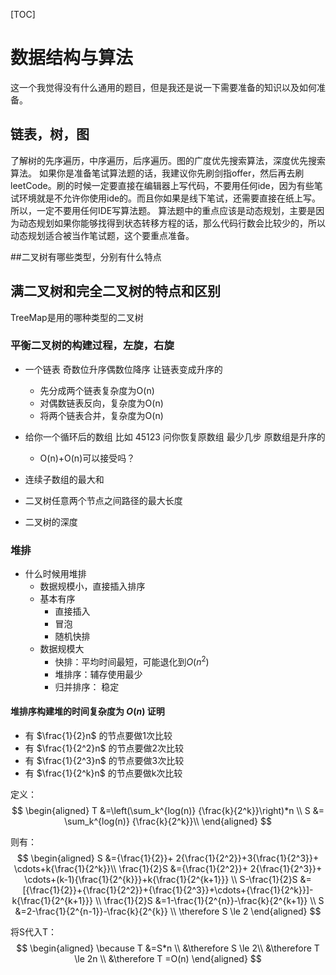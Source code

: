 [TOC]



# 数据结构与算法
这一个我觉得没有什么通用的题目，但是我还是说一下需要准备的知识以及如何准备。

## 链表，树，图
了解树的先序遍历，中序遍历，后序遍历。图的广度优先搜索算法，深度优先搜索算法。
如果你是准备笔试算法题的话，我建议你先刷剑指offer，然后再去刷leetCode。刷的时候一定要直接在编辑器上写代码，不要用任何ide，因为有些笔试环境就是不允许你使用ide的。而且你如果是线下笔试，还需要直接在纸上写。所以，一定不要用任何IDE写算法题。
算法题中的重点应该是动态规划，主要是因为动态规划如果你能够找得到状态转移方程的话，那么代码行数会比较少的，所以动态规划适合被当作笔试题，这个要重点准备。


##二叉树有哪些类型，分别有什么特点
## 满二叉树和完全二叉树的特点和区别


TreeMap是用的哪种类型的二叉树


### 平衡二叉树的构建过程，左旋，右旋

- 一个链表 奇数位升序偶数位降序 让链表变成升序的
	+ 先分成两个链表复杂度为O(n)
	+ 对偶数链表反向，复杂度为O(n)
	+ 将两个链表合并，复杂度为O(n)


- 给你一个循环后的数组 比如 45123 问你恢复原数组 最少几步 原数组是升序的

	+ O(n)+O(n)可以接受吗？



- 连续子数组的最大和
- 二叉树任意两个节点之间路径的最大长度
- 二叉树的深度


### 堆排

+ 什么时候用堆排
	+ 数据规模小，直接插入排序
	+ 基本有序
		+ 直接插入
		+ 冒泡
		+ 随机快排
	+ 数据规模大
		+ 快排：平均时间最短，可能退化到$O(n^2)$
		+ 堆排序：辅存使用最少
		+ 归并排序： 稳定



#### 堆排序构建堆的时间复杂度为 $O(n)$ 证明 


+ 有 $\frac{1}{2}n$ 的节点要做1次比较
+ 有 $\frac{1}{2^2}n$ 的节点要做2次比较
+ 有 $\frac{1}{2^3}n$ 的节点要做3次比较
+ 有 $\frac{1}{2^k}n$ 的节点要做k次比较


定义：
$$
	\begin{aligned}
		T &=\left(\sum_k^{log(n)} {\frac{k}{2^k}}\right)*n \\
		S &=  \sum_k^{log(n)} {\frac{k}{2^k}}\\
	\end{aligned}
$$


则有：
$$
	\begin{aligned}
		S &={\frac{1}{2}}+ 2{\frac{1}{2^2}}+3{\frac{1}{2^3}}+ \cdots+k{\frac{1}{2^k}}\\
		\frac{1}{2}S &={\frac{1}{2^2}}+ 2{\frac{1}{2^3}}+ \cdots+(k-1){\frac{1}{2^{k}}}+k{\frac{1}{2^{k+1}}}	\\
		S-\frac{1}{2}S &=[{\frac{1}{2}}+{\frac{1}{2^2}}+{\frac{1}{2^3}}+\cdots+{\frac{1}{2^k}}]-k{\frac{1}{2^{k+1}}}	\\
		\frac{1}{2}S &=1-\frac{1}{2^{n}}-\frac{k}{2^{k+1}}	\\
		S &=2-\frac{1}{2^{n-1}}-\frac{k}{2^{k}}	\\
	\therefore S \le 2
	\end{aligned}
$$

将S代入T：
$$
	\begin{aligned}
	\because 	T &=S*n  \\
	&\therefore	S \le 2\\
	&\therefore	T \le 2n \\
	&\therefore T =O(n)
	\end{aligned}
$$